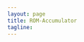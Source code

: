 ```yaml
---
layout: page
title: ROM-Accumulator
tagline:
---
```


<div data-hcww="hcwwrac.js" id="hardcaml-framework-webapp"></div>
<script type="text/javascript" src="hcjsrac.js"></script>


